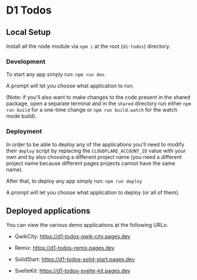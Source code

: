 # D1 Todos

<!-- TODO: add screenshot and description of the experiment here -->

## Local Setup

Install all the node module via `npm i` at the root (`d1-todos`) directory.

### Development

To start any app simply run: `npm run dev`.

A prompt will let you choose what application to run.

(Note: if you'll also want to make changes to the code present in the shared package, open a separate terminal and in the `shared` directory run either `npm run build` for a one-time change or `npm run build.watch` for the watch mode build).

### Deployment

In order to be able to deploy any of the applications you'll need to modify their `deploy` script by replacing the `CLOUDFLARE_ACCOUNT_ID` value with your own and by also choosing a different project name (you need a different project name because different pages projects cannot have the same name).

After that, to deploy any app simply run: `npm run deploy`

A prompt will let you choose what application to deploy (or all of them).

## Deployed applications

You can view the various demo applications at the following URLs:

- QwikCity: https://d1-todos-qwik-city.pages.dev

- Remix: https://d1-todos-remix.pages.dev

- SolidStart: https://d1-todos-solid-start.pages.dev

- SvelteKit: https://d1-todos-svelte-kit.pages.dev
